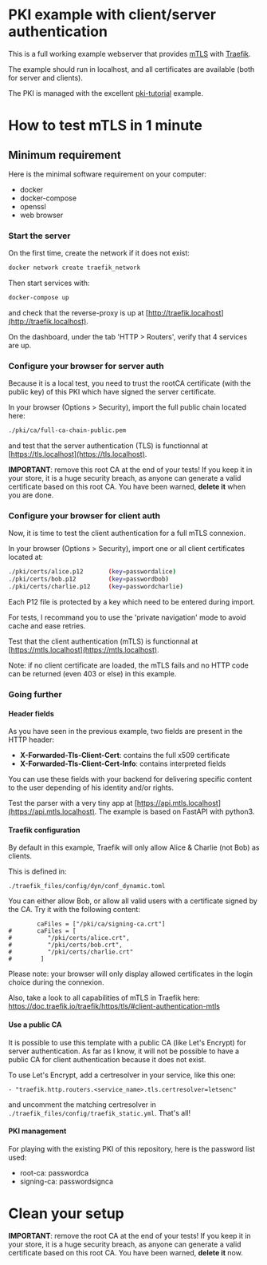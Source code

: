 # PKI example with client/server authentication

This is a full working example webserver that provides [mTLS](https://en.wikipedia.org/wiki/Mutual_authentication) with [Traefik](https://doc.traefik.io/traefik/).

The example should run in localhost, and all certificates are available (both for server and clients).

The PKI is managed with the excellent [pki-tutorial](https://pki-tutorial.readthedocs.io/en/latest/simple/) example.


# How to test mTLS in 1 minute
## Minimum requirement
Here is the minimal software requirement on your computer:
- docker
- docker-compose
- openssl
- web browser

### Start the server
On the first time, create the network if it does not exist:
```sh
docker network create traefik_network
```
Then start services with:
```sh
docker-compose up
```
and check that the reverse-proxy is up at [http://traefik.localhost](http://traefik.localhost).

On the dashboard, under the tab 'HTTP > Routers', verify that 4 services are up.

### Configure your browser for server auth
Because it is a local test, you need to trust the rootCA certificate (with the public key) of this PKI which have signed the server certificate.

In your browser (Options > Security), import the full public chain located here:
```sh
./pki/ca/full-ca-chain-public.pem
```

and test that the server authentication (TLS) is functionnal at [https://tls.localhost](https://tls.localhost).

**IMPORTANT**: remove this root CA at the end of your tests! If you keep it in your store, it is a huge security breach, as anyone can generate a valid certificate based on this root CA. You have been warned, **delete it** when you are done.

### Configure your browser for client auth
Now, it is time to test the client authentication for a full mTLS connexion.

In your browser (Options > Security), import one or all client certificates located at:
```sh
./pki/certs/alice.p12       (key=passwordalice)
./pki/certs/bob.p12         (key=passwordbob)
./pki/certs/charlie.p12     (key=passwordcharlie)
```
Each P12 file is protected by a key which need to be entered during import.

For tests, I recommand you to use the 'private navigation' mode to avoid cache and ease retries.

Test that the client authentication (mTLS) is functionnal at [https://mtls.localhost](https://mtls.localhost).

Note: if no client certificate are loaded, the mTLS fails and no HTTP code can be returned (even 403 or else) in this example.

### Going further
#### Header fields
As you have seen in the previous example, two fields are present in the HTTP header:
 - **X-Forwarded-Tls-Client-Cert**: contains the full x509 certificate
 - **X-Forwarded-Tls-Client-Cert-Info**: contains interpreted fields

You can use these fields with your backend for delivering specific content to the user depending of his identity and/or rights.

Test the parser with a very tiny app at [https://api.mtls.localhost](https://api.mtls.localhost). The example is based on FastAPI with python3.

#### Traefik configuration
By default in this example, Traefik will only allow Alice & Charlie (not Bob) as clients.

This is defined in:
```
./traefik_files/config/dyn/conf_dynamic.toml
```
You can either allow Bob, or allow all valid users with a certificate signed by the CA. Try it with the following content:
```
        caFiles = ["/pki/ca/signing-ca.crt"]
#       caFiles = [
#          "/pki/certs/alice.crt",
#          "/pki/certs/bob.crt",
#          "/pki/certs/charlie.crt"
#        ]
```
Please note: your browser will only display allowed certificates in the login choice during the connexion.

Also, take a look to all capabilities of mTLS in Traefik here: https://doc.traefik.io/traefik/https/tls/#client-authentication-mtls

#### Use a public CA
It is possible to use this template with a public CA (like Let's Encrypt) for server authentication. As far as I know, it will not be possible to have a public CA for client authentication because it does not exist.

To use Let's Encrypt, add a certresolver in your service, like this one:
```
- "traefik.http.routers.<service_name>.tls.certresolver=letsenc"
```
and uncomment the matching certresolver in `./traefik_files/config/traefik_static.yml`. That's all!

#### PKI management
For playing with the existing PKI of this repository, here is the password list used:
- root-ca: passwordca
- signing-ca: passwordsignca

# Clean your setup
**IMPORTANT**: remove the root CA at the end of your tests! If you keep it in your store, it is a huge security breach, as anyone can generate a valid certificate based on this root CA. You have been warned, **delete it** now.

